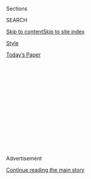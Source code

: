 <div id="app">

<div>

<div>

<div>

<div class="NYTAppHideMasthead css-1q2w90k e1suatyy0">

<div class="section css-ui9rw0 e1suatyy2">

<div class="css-eph4ug er09x8g0">

<div class="css-6n7j50">

</div>

<span class="css-1dv1kvn">Sections</span>

<div class="css-10488qs">

<span class="css-1dv1kvn">SEARCH</span>

</div>

[Skip to content](#site-content)[Skip to site
index](#site-index)

</div>

<div id="masthead-section-label" class="css-1wr3we4 eaxe0e00">

[Style](https://www.nytimes.com/section/style)

</div>

<div class="css-10698na e1huz5gh0">

</div>

</div>

<div id="masthead-bar-one" class="section hasLinks css-15hmgas e1csuq9d3">

<div class="css-uqyvli e1csuq9d0">

</div>

<div class="css-1uqjmks e1csuq9d1">

</div>

<div class="css-9e9ivx">

[](https://myaccount.nytimes.com/auth/login?response_type=cookie&client_id=vi)

</div>

<div class="css-1bvtpon e1csuq9d2">

[Today’s
Paper](https://www.nytimes.com/section/todayspaper)

</div>

</div>

</div>

</div>

<div data-aria-hidden="false">

<div id="site-content" data-role="main">

<div>

<div class="css-1aor85t" style="opacity:0.000000001;z-index:-1;visibility:hidden">

<div class="css-1hqnpie">

<div class="css-epjblv">

<span class="css-17xtcya">[Style](/section/style)</span><span class="css-x15j1o">|</span><span class="css-fwqvlz">The
Original
Renegade</span>

</div>

<div class="css-k008qs">

<div class="css-1iwv8en">

<span class="css-18z7m18"></span>

<div>

</div>

</div>

<span class="css-1n6z4y">https://nyti.ms/2SKejKF</span>

<div class="css-1705lsu">

<div class="css-4xjgmj">

<div class="css-4skfbu" data-role="toolbar" data-aria-label="Social Media Share buttons, Save button, and Comments Panel with current comment count" data-testid="share-tools">

  - 
  - 
  - 
  - 
    
    <div class="css-6n7j50">
    
    </div>

  - 
  - 

</div>

</div>

</div>

</div>

</div>

</div>

<div id="NYT_TOP_BANNER_REGION" class="css-13pd83m">

</div>

<div id="top-wrapper" class="css-1sy8kpn">

<div id="top-slug" class="css-l9onyx">

Advertisement

</div>

[Continue reading the main
story](#after-top)

<div class="ad top-wrapper" style="text-align:center;height:100%;display:block;min-height:250px">

<div id="top" class="place-ad" data-position="top" data-size-key="top">

</div>

</div>

<div id="after-top">

</div>

</div>

<div>

<div id="sponsor-wrapper" class="css-1hyfx7x">

<div id="sponsor-slug" class="css-19vbshk">

Supported by

</div>

[Continue reading the main
story](#after-sponsor)

<div id="sponsor" class="ad sponsor-wrapper" style="text-align:center;height:100%;display:block">

</div>

<div id="after-sponsor">

</div>

</div>

<div class="css-186x18t">

</div>

<div class="css-1vkm6nb ehdk2mb0">

# The Original Renegade

</div>

A 14-year-old in Atlanta created one of the biggest dances on the
internet. But nobody really knows that.

<div class="css-79elbk" data-testid="photoviewer-wrapper">

<div class="css-z3e15g" data-testid="photoviewer-wrapper-hidden">

</div>

<div class="css-1a48zt4 ehw59r15" data-testid="photoviewer-children">

![<span class="css-16f3y1r e13ogyst0" data-aria-hidden="true">Jalaiah
Harmon, 14, performing the Renegade, a dance she created that has blown
up on the
internet.</span><span class="css-cnj6d5 e1z0qqy90" itemprop="copyrightHolder"><span class="css-1ly73wi e1tej78p0">Credit...</span><span><span>Jill
Frank for The New York
Times</span></span></span>](https://static01.nyt.com/images/2020/02/13/fashion/13RENEGADE1/13RENEGADE1-articleLarge-v2.jpg?quality=75&auto=webp&disable=upscale)

</div>

</div>

<div class="css-18e8msd">

<div class="css-vp77d3 epjyd6m0">

<div class="css-hus3qt ey68jwv0" data-aria-hidden="true">

[![Taylor
Lorenz](https://static01.nyt.com/images/2020/03/18/reader-center/author-taylor-lorenz/author-taylor-lorenz-thumbLarge.png
"Taylor Lorenz")](https://www.nytimes.com/by/taylor-lorenz)

</div>

<div class="css-1baulvz">

By [<span class="css-1baulvz last-byline" itemprop="name">Taylor
Lorenz</span>](https://www.nytimes.com/by/taylor-lorenz)

</div>

</div>

  - 
    
    <div class="css-ld3wwf e16638kd2">
    
    Published Feb. 13, 2020Updated July 16,
    2020
    
    </div>

  - 
    
    <div class="css-4xjgmj">
    
    <div class="css-pvvomx" data-role="toolbar" data-aria-label="Social Media Share buttons, Save button, and Comments Panel with current comment count" data-testid="share-tools">
    
      - 
      - 
      - 
      - 
        
        <div class="css-6n7j50">
        
        </div>
    
      - 
      - 
    
    </div>
    
    </div>

</div>

</div>

<div class="section meteredContent css-1r7ky0e" name="articleBody" itemprop="articleBody">

<div class="css-1fanzo5 StoryBodyCompanionColumn">

<div class="css-53u6y8">

FAYETTEVILLE, Ga. — Jalaiah Harmon is coming up in a dance world
completely reshaped by the internet.

She trains in all the traditional ways, taking classes in hip-hop,
ballet, lyrical, jazz, tumbling and tap after school at a dance studio
near her home in the Atlanta suburbs. She is also building a career
online, studying viral dances, collaborating with peers and posting
original choreography.

Recently, a sequence of hers turned into one of the most viral dances
online: [the Renegade](https://www.youtube.com/watch?v=L2046dlkjQQ).

</div>

</div>

<div class="css-yp7nq2 eyr2lxc0">

> 

</div>

<div class="css-1fanzo5 StoryBodyCompanionColumn">

<div class="css-53u6y8">

There’s basically nothing bigger right now. Teenagers are doing the
dance in the halls of high [schools, at pep
rallies](https://www.tiktok.com/@zoey_rene1213/video/6783451327117724934)
and [across the internet](https://www.youtube.com/watch?v=L2046dlkjQQ).
Lizzo, Kourtney Kardashian, David Dobrik and members of the K-pop band
[Stray
Kids](https://twitter.com/bangchannies/status/1225950060569075712) have
all performed it. Charli D’Amelio, TikTok’s biggest homegrown star, with
nearly 26 million followers on the platform, has been affectionately
deemed the dance’s “C.E.O.” for popularizing it.

</div>

</div>

<div class="css-1fanzo5 StoryBodyCompanionColumn">

<div class="css-53u6y8">

-----

Some of the latest from [Taylor
Lorenz](https://www.nytimes.com/by/taylor-lorenz):

  - [TikTok Users React to Threat to Ban App in
    U.S.](https://www.nytimes.com/2020/07/10/style/tiktok-ban-us-users-influencers-taylor-lorenz.html)

  - [TikTok Stars Race to Land Reality
    Shows](https://www.nytimes.com/2020/07/09/style/tiktok-stars-race-to-land-reality-shows.html)

  - [TikTok Teens and K-Pop Stans Say They Sunk Trump
    Rally](https://www.nytimes.com/2020/06/21/style/tiktok-trump-rally-tulsa.html)

  - [How We Report on Internet Culture and the Teens Who Rule
    It](https://www.nytimes.com/2020/07/16/style/taylor-lorenz-internet-culture-reporting.html)

-----

But the one person who hasn’t been able to capitalize on the attention
is Jalaiah, the Renegade’s 14-year-old creator.

“I was happy when I saw my dance all over,” she said. “But I wanted
credit for it.”

</div>

</div>

<div class="css-79elbk" data-testid="photoviewer-wrapper">

<div class="css-z3e15g" data-testid="photoviewer-wrapper-hidden">

</div>

<div class="css-1a48zt4 ehw59r15" data-testid="photoviewer-children">

![<span class="css-16f3y1r e13ogyst0" data-aria-hidden="true">Jalaiah in
her bathroom at home in Fayetteville, Ga., where she practices her
internet
choreography.</span><span class="css-cnj6d5 e1z0qqy90" itemprop="copyrightHolder"><span class="css-1ly73wi e1tej78p0">Credit...</span><span>Jill
Frank for The New York
Times</span></span>](https://static01.nyt.com/images/2020/02/16/fashion/13RENEGADE5/13RENEGADE5-articleLarge-v3.jpg?quality=75&auto=webp&disable=upscale)

</div>

</div>

<div class="css-1fanzo5 StoryBodyCompanionColumn">

<div class="css-53u6y8">

## The Viral Dance-iearchy

TikTok, one of the biggest video apps in the world, has become
synonymous with dance culture. Yet many of its most popular dances,
including the Renegade, Holy Moly Donut Shop, the Mmmxneil and Cookie
Shop have come from young black creators on myriad smaller apps.

</div>

</div>

<div class="css-1fanzo5 StoryBodyCompanionColumn">

<div class="css-53u6y8">

Most of these dancers identify as Dubsmashers. This means, in essence,
that they use the Dubsmash app and other short-form social video apps,
like Funimate, ‎Likee and Triller, to document choreography to songs
they love. They then post (or cross-post) the videos to Instagram, where
they can reach a wider audience. If it’s popular there, it’s only a
matter of time before the dance is co-opted by the TikTok masses.

“TikTok is like a mainstream Dubsmash,” said Kayla Nicole Jones, 18, a
YouTube star and music artist. “They take from Dubsmash and they run off
with the sauce.”

Polow da Don, a producer, songwriter and rapper who has worked with
Usher and Missy Elliott, said: “Dubsmash catches things at the roots
when they’re culturally relevant. TikTok is the suburban kids that take
things on when it’s already the style and bring it to their community.”

</div>

</div>

<div class="css-cfo9c3">

</div>

<div class="css-1fanzo5 StoryBodyCompanionColumn">

<div class="css-53u6y8">

Though Jalaiah is very much a suburban kid herself — she lives in a
picturesque home on a quiet street outside of Atlanta — she is part of
the young, cutting-edge dance community online that more mainstream
influencers co-opt.

The Renegade dance followed this exact path. On Sept. 25, 2019, Jalaiah
came home from school and asked a friend she had met through Instagram,
[Kaliyah Davis](https://www.instagram.com/chillingwk/), 12, if she
wanted to create a post together. Jalaiah listened to the beats in the
song “Lottery” by the Atlanta rapper K-Camp and then choreographed a
difficult sequence to its chorus, incorporating other viral moves like
the [wave](https://www.youtube.com/watch?v=6CPtOe3GVwk) and the
[whoa](https://www.youtube.com/watch?v=ZPNfN63WgXw).

</div>

</div>

<div class="css-1fanzo5 StoryBodyCompanionColumn">

<div class="css-53u6y8">

She filmed herself [and posted
it](https://www.instagram.com/p/B22za3xD1Fh/), first to Funimate (where
she has more than 1,700 followers) and then to her more than 20,000
followers on [Instagram](https://www.instagram.com/_.xoxlaii/) (with a
side-by-side shot of Kaliyah and her performing it together).

</div>

</div>

<div class="css-cfo9c3">

</div>

<div class="css-1fanzo5 StoryBodyCompanionColumn">

<div class="css-53u6y8">

“I posted on Instagram and it got about 13,000 views, and people started
doing it over and over again,” Jalaiah said. In October, a user named
[@global.jones](https://www.tiktok.com/@global.jones) brought it to
TikTok, changing up some of the moves at the end, and the dance spread
like wildfire. Before long, Charli D’Amelio had posted a video of
herself doing it, as did many other TikTok influencers. None gave
Jalaiah credit.

After long days in the ninth grade and between dance classes, Jalaiah
tried to get the word out. She hopped in the comments of several videos,
asking influencers to tag her. For the most part she was ridiculed or
ignored.

She even set up her own [TikTok](https://www.tiktok.com/@_.xoxlaii)
account and [created a video of
herself](https://www.tiktok.com/@_.xoxlaii/video/6785619884479876358) in
front of a green screen, Googling the question “who created the Renegade
dance?” in an attempt to set the record straight. “I was upset,” she
said. “It wasn’t
fair.”

</div>

</div>

<div class="css-79elbk" data-testid="photoviewer-wrapper">

<div class="css-z3e15g" data-testid="photoviewer-wrapper-hidden">

</div>

<div class="css-1a48zt4 ehw59r15" data-testid="photoviewer-children">

<div class="css-1xdhyk6 erfvjey0">

<span class="css-1ly73wi e1tej78p0">Image</span>

<div class="css-zjzyr8">

<div data-testid="lazyimage-container" style="height:257.77777777777777px">

</div>

</div>

</div>

<span class="css-16f3y1r e13ogyst0" data-aria-hidden="true">Jalaiah
teaching her friends the Renegade at the Sky Dance Academy studio, where
she takes
classes.</span><span class="css-cnj6d5 e1z0qqy90" itemprop="copyrightHolder"><span class="css-1ly73wi e1tej78p0">Credit...</span><span>Jill
Frank for The New York
Times</span></span>

</div>

</div>

<div class="css-79elbk" data-testid="photoviewer-wrapper">

<div class="css-z3e15g" data-testid="photoviewer-wrapper-hidden">

</div>

<div class="css-1a48zt4 ehw59r15" data-testid="photoviewer-children">

<div class="css-1xdhyk6 erfvjey0">

<span class="css-1ly73wi e1tej78p0">Image</span>

<div class="css-zjzyr8">

<div data-testid="lazyimage-container" style="height:257.77777777777777px">

</div>

</div>

</div>

<span class="css-16f3y1r e13ogyst0" data-aria-hidden="true">Her
repertoire includes power
tumbling\!</span><span class="css-cnj6d5 e1z0qqy90" itemprop="copyrightHolder"><span class="css-1ly73wi e1tej78p0">Credit...</span><span>Jill
Frank for The New York Times</span></span>

</div>

</div>

<div class="css-1fanzo5 StoryBodyCompanionColumn">

<div class="css-53u6y8">

To be robbed of credit on TikTok is to be robbed of real opportunities.
In 2020, virality means income: Creators of popular dances, like the
[Backpack
Kid](https://www.abc.net.au/news/2018-12-19/floss-dance-creator-backpack-kids-sues-fortnite/10633962)
or
[Shiggy](https://abcnews.go.com/Entertainment/shiggy-feelings-challenge-changed-life/story?id=59782945),
often amass large online followings and become influencers themselves.
That, in turn, opens the door to brand deals, media opportunities and,
most important for Jalaiah, introductions to those in the professional
dance and choreography community.

Obtaining credit isn’t easy, though. As the writer Rebecca Jennings
[noted in
Vox](https://www.vox.com/the-goods/2020/2/4/21112444/renegade-tiktok-song-dance)
in an article about the online dance world’s thorny ethics: “Dances are
virtually impossible to legally claim as one’s own.”

But credit and attention are valuable even without legal ownership. “I
think I could have gotten money for it, promos for it, I could have
gotten famous off it, get noticed,” Jalaiah said. “I don’t think any of
that stuff has happened for me because no one knows I made the
dance.”

## Scares of the Share Economy

</div>

</div>

<div class="css-79elbk" data-testid="photoviewer-wrapper">

<div class="css-z3e15g" data-testid="photoviewer-wrapper-hidden">

</div>

<div class="css-1a48zt4 ehw59r15" data-testid="photoviewer-children">

<div class="css-1xdhyk6 erfvjey0">

<span class="css-1ly73wi e1tej78p0">Image</span>

<div class="css-zjzyr8">

<div data-testid="lazyimage-container" style="height:257.77777777777777px">

</div>

</div>

</div>

<span class="css-16f3y1r e13ogyst0" data-aria-hidden="true">Stefanie
Harmon, Jalaiah’s mother, learned the true extent of Jalaiah’s online
success only recently. “She told me, ‘Mommy, I made a dance and it went
viral,’” Ms. Harmon
said.</span><span class="css-cnj6d5 e1z0qqy90" itemprop="copyrightHolder"><span class="css-1ly73wi e1tej78p0">Credit...</span><span>Jill
Frank for The New York Times</span></span>

</div>

</div>

<div class="css-1fanzo5 StoryBodyCompanionColumn">

<div class="css-53u6y8">

Cross-platform sharing — of dances, of memes, of information — is how
things are made on the internet. Popular tweets go viral on Instagram,
videos made on Instagram make their way onto YouTube. But in recent
years, several large Instagram meme accounts have faced backlash for
sharing jokes that went viral without crediting the creator.

</div>

</div>

<div class="css-1fanzo5 StoryBodyCompanionColumn">

<div class="css-53u6y8">

TikTok was introduced in the United States only a year and a half ago.
Norms, particularly around credit, are still being established. But for
Dubsmashers and those in the Instagram dance community, it’s common
courtesy to tag the handles of dance creators and musicians, and use
hashtags to track the evolution of a dance.

It has set up a culture clash between the two influencer communities.
“On TikTok they don’t give people credit,” said Raemoni Johnson, a
15-year-old Dubsmasher. “They just do the video and they don’t tag us.”
(This acrimony is exacerbated by the fact that TikTok does not make it
easy to find the creator of a dance.)

</div>

</div>

<div class="css-cfo9c3">

</div>

<div class="css-1fanzo5 StoryBodyCompanionColumn">

<div class="css-53u6y8">

On Jan. 17, tensions boiled over after Barrie Segal, the head of content
at Dubsmash, posted a series of videos asking Charli D’Amelio to give a
dance credit to [D1 Nayah](https://www.instagram.com/thereald1.nayah/),
a popular Dubsmash dancer with more than one million followers on
Instagram, for her Donut Shop dance. [TikTok
Room](https://www.instagram.com/p/B7fThb4nSrH/), a gossip account on
Instagram, picked up the controversy, and spurred a sea of comments.

“Why is it so hard to give black creators their credit,” said [one
Instagram commenter](https://www.instagram.com/chickenlegbiz/),
referring to the mostly white TikTokers who have taken dances from
Dubsmashers and posted them without credit. “Instead of using dubsmash,
use tiktok and then ppl would credit you maybe,” a TikToker fan
[said](https://www.instagram.com/annielebob/).

</div>

</div>

<div class="css-1fanzo5 StoryBodyCompanionColumn">

<div class="css-53u6y8">

“I’m not an argumentative person on social media — I don’t want beef or
anything like that,” said Jhacari Blunt, an 18-year-old Dubsmasher who
has had some of his dances co-opted by TikTokers. “But it’s like, we all
know where that dance came
from.”

</div>

</div>

<div class="css-79elbk" data-testid="photoviewer-wrapper">

<div class="css-z3e15g" data-testid="photoviewer-wrapper-hidden">

</div>

<div class="css-1a48zt4 ehw59r15" data-testid="photoviewer-children">

<div class="css-1xdhyk6 erfvjey0">

<span class="css-1ly73wi e1tej78p0">Image</span>

<div class="css-zjzyr8">

<div data-testid="lazyimage-container" style="height:579.3555555555556px">

</div>

</div>

</div>

<span class="css-16f3y1r e13ogyst0" data-aria-hidden="true">“We’re all
inspired by other people,” Jalaiah said. “We make up a dance and it
grows.”</span><span class="css-cnj6d5 e1z0qqy90" itemprop="copyrightHolder"><span class="css-1ly73wi e1tej78p0">Credit...</span><span>Jill
Frank for The New York Times</span></span>

</div>

</div>

<div class="css-1fanzo5 StoryBodyCompanionColumn">

<div class="css-53u6y8">

At this point, if a TikToker doesn’t initially know who did a dance,
commenters will usually tag the original creator’s handle. Charli
D’Amelio and other stars have started giving dance credits and tagging
creators in their captions.

And the creators who are flooding into TikTok from Instagram and
Dubsmash are leading the way by example. “We have 1.7 million followers
and we always give credit whether the person has zero followers or not,”
said Yoni Wicker, 14, one half of the
[TheWickerTwinz](https://www.instagram.com/thewickertwinz/?hl=en). “We
know how important it is. That person who made that dance, they might be
a fan of ours. Us tagging them makes their day.”

## Onward and Upward

Stefanie Harmon, Jalaiah’s mother, learned the true extent of Jalaiah’s
online success only recently. “She told me, ‘Mommy, I made a dance and
it went viral,’” Ms. Harmon said.

“She wasn’t kicking and screaming about the fact that she wasn’t getting
credit,” she added, “but I could tell it had affected her. I said, ‘Why
do you care whether you’re not getting credit? Just make another one.’”

Jalaiah continues to post a steady stream of dance videos to Funimate,
Dubsmash, and Instagram. She said she doesn’t harbor any hard feelings
against Charli D’Amelio for popularizing the Renegade without naming
her. Instead, she hopes she can collaborate with her one day.

</div>

</div>

<div class="css-1fanzo5 StoryBodyCompanionColumn">

<div class="css-53u6y8">

Charli D’Amelio, through a publicist, said that she was “so glad to
know” who created the dance. “I know it’s so associated with me,” she
said, “but I’m so happy to give Jalaiah credit and I’d love to
collaborate with her.”

“We’re all inspired by other people,” Jalaiah said. “We make up a dance
and it grows.”

Off the internet, she continues to compete in dance competitions with
her studio and hopes to one day take classes at
[Dance 411](https://www.dance411.com/), a prestigious dance school in
Atlanta. Ultimately, it’s the art form that she loves. “It makes me
happy to dance,” she said.

</div>

</div>

</div>

<div>

</div>

<div>

</div>

<div>

</div>

<div>

<div id="bottom-wrapper" class="css-1ede5it">

<div id="bottom-slug" class="css-l9onyx">

Advertisement

</div>

[Continue reading the main
story](#after-bottom)

<div id="bottom" class="ad bottom-wrapper" style="text-align:center;height:100%;display:block;min-height:90px">

</div>

<div id="after-bottom">

</div>

</div>

</div>

</div>

</div>

## Site Index

<div>

</div>

## Site Information Navigation

  - [© <span>2020</span> <span>The New York Times
    Company</span>](https://help.nytimes.com/hc/en-us/articles/115014792127-Copyright-notice)

<!-- end list -->

  - [NYTCo](https://www.nytco.com/)
  - [Contact
    Us](https://help.nytimes.com/hc/en-us/articles/115015385887-Contact-Us)
  - [Work with us](https://www.nytco.com/careers/)
  - [Advertise](https://nytmediakit.com/)
  - [T Brand Studio](http://www.tbrandstudio.com/)
  - [Your Ad
    Choices](https://www.nytimes.com/privacy/cookie-policy#how-do-i-manage-trackers)
  - [Privacy](https://www.nytimes.com/privacy)
  - [Terms of
    Service](https://help.nytimes.com/hc/en-us/articles/115014893428-Terms-of-service)
  - [Terms of
    Sale](https://help.nytimes.com/hc/en-us/articles/115014893968-Terms-of-sale)
  - [Site
    Map](https://spiderbites.nytimes.com)
  - [Help](https://help.nytimes.com/hc/en-us)
  - [Subscriptions](https://www.nytimes.com/subscription?campaignId=37WXW)

</div>

</div>

</div>

</div>
